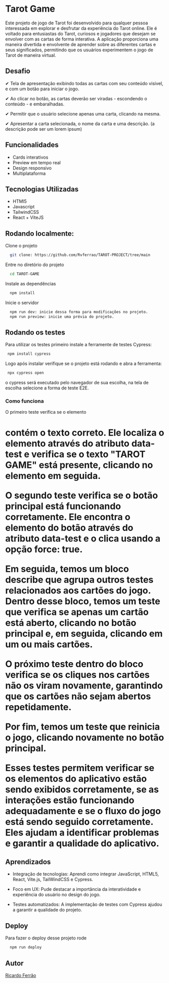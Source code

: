 
# Tarot Game



Este projeto de jogo de Tarot foi desenvolvido para qualquer pessoa interessada em explorar e desfrutar da experiência do Tarot online. Ele é voltado para entusiastas do Tarot, curiosos e jogadores que desejam se envolver com as cartas de forma interativa. A aplicação proporciona uma maneira divertida e envolvente de aprender sobre as diferentes cartas e seus significados, permitindo que os usuários experimentem o jogo de Tarot de maneira virtual. 


## Desafio

&#10004; Tela de apresentação exibindo todas as cartas com seu conteúdo visível, e com um botão para iniciar o jogo.

&#10004; Ao clicar no botão, as cartas deverão ser viradas - escondendo o conteúdo - e embaralhadas.

&#10004; Permitir que o usuário selecione apenas uma carta, clicando na mesma.

&#10004; Apresentar a carta selecionada, o nome da carta e uma descrição. (a descrição pode ser um lorem ipsum)
## Funcionalidades

- Cards interativos
- Preview em tempo real
- Design responsivo
- Multiplataforma


## Tecnologias Utilizadas

- HTMl5
- Javascript
- TailwindCSS
- React + ViteJS
## Rodando localmente:

Clone o projeto

```bash
  git clone: https://github.com/Rvferrao/TAROT-PROJECT/tree/main
```

Entre no diretório do projeto

```bash
  cd TAROT-GAME
```

Instale as dependências

```bash
  npm install
```

Inicie o servidor

```bash
  npm run dev: inicie dessa forma para modificações no projeto.
  npm run preview: inicie uma prévia do projeto.
```


## Rodando os testes

Para utilizar os testes primeiro instale a ferramente de testes Cypress:

```bash
 npm install cypress
```

Logo após instalar verifique se o projeto está rodando e abra a ferramenta:

```bash
 npx cypress open
```

o cypress será executado pelo navegador de sua escolha, na tela de escolha selecione a forma de teste E2E.

### Como funciona 

O primeiro teste verifica se o elemento <h1> contém o texto correto. Ele localiza o elemento através do atributo data-test e verifica se o texto "TAROT GAME" está presente, clicando no elemento em seguida.

O segundo teste verifica se o botão principal está funcionando corretamente. Ele encontra o elemento do botão através do atributo data-test e o clica usando a opção force: true.

Em seguida, temos um bloco describe que agrupa outros testes relacionados aos cartões do jogo. Dentro desse bloco, temos um teste que verifica se apenas um cartão está aberto, clicando no botão principal e, em seguida, clicando em um ou mais cartões.

O próximo teste dentro do bloco verifica se os cliques nos cartões não os viram novamente, garantindo que os cartões não sejam abertos repetidamente.

Por fim, temos um teste que reinicia o jogo, clicando novamente no botão principal.

Esses testes permitem verificar se os elementos do aplicativo estão sendo exibidos corretamente, se as interações estão funcionando adequadamente e se o fluxo do jogo está sendo seguido corretamente. Eles ajudam a identificar problemas e garantir a qualidade do aplicativo.


## Aprendizados

- Integração de tecnologias: Aprendi como integrar JavaScript, HTML5, React, Vite.js, TailWindCSS e Cypress.

- Foco em UX: Pude destacar a importância da interatividade e experiência do usuário no design do jogo.

- Testes automatizados: A implementação de testes com Cypress ajudou a garantir a qualidade do projeto.
## Deploy

Para fazer o deploy desse projeto rode

```bash
  npm run deploy
```


## Autor

[Ricardo Ferrão](https://github.com/Rvferrao)





